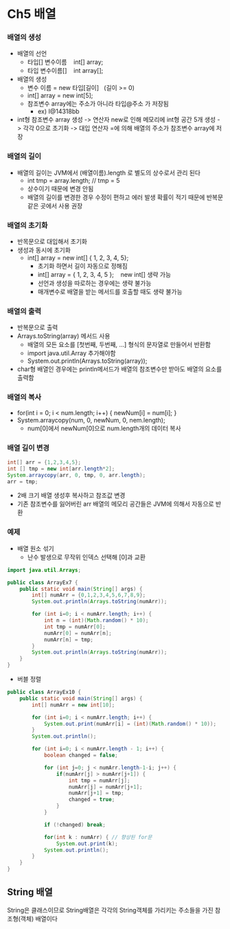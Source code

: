 # Ch5 배열

### 배열의 생성
- 배열의 선언
  - 타입[] 변수이름 &nbsp;&nbsp;&nbsp;int[] array;
  - 타입 변수이름[] &nbsp;&nbsp;&nbsp;int array[];
- 배열의 생성
  - 변수 이름 = new 타입[길이] &nbsp;&nbsp;(길이 >= 0)
  - int[] array = new int[5];
  - 참조변수 array에는 주소가 아니라 타입@주소 가 저장됨
    - ex) I@14318bb 
- int형 참조변수 array 생성 -> 연산자 new로 인해 메모리에 int형 공간 5개 생성 -> 각각 0으로 초기화 -> 대입 연산자 =에 의해 배열의 주소가 참조변수 array에 저장

### 배열의 길이
- 배열의 길이는 JVM에서 (배열이름).length 로 별도의 상수로서 관리 된다
  - int tmp = array.length; // tmp = 5
  - 상수이기 때문에 변경 안됨
  - 배열의 길이를 변경한 경우 수정이 편하고 에러 발생 확률이 적기 때문에 반복문 같은 곳에서 사용 권장

### 배열의 초기화
- 반목문으로 대입해서 초기화
- 생성과 동시에 초기화
  - int[] array = new int[] { 1, 2, 3, 4, 5};
    - 초기화 하면서 길이 자동으로 정해짐
    - int[] array = { 1, 2, 3, 4, 5 }; &nbsp;&nbsp; new int[] 생략 가능
    - 선언과 생성을 따로하는 경우에는 생략 불가능
    - 매개변수로 배열을 받는 메서드를 호출할 때도 생략 불가능

### 배열의 출력
- 반복문으로 출력
- Arrays.toString(array) 메서드 사용
    - 배열의 모든 요소를 [첫번째, 두번째, ...] 형식의 문자열로 만들어서 반환함
    - import java.util.Array 추가해야함
    - System.out.println(Arrays.toString(array));
- char형 배열인 경우에는 println메서드가 배열의 참조변수만 받아도 배열의 요소를 출력함

### 배열의 복사
- for(int i = 0; i < num.length; i++) { newNum[i] = num[i]; }
- System.arraycopy(num, 0, newNum, 0, nem.length);
  - num[0]에서 newNum[0]으로 num.length개의 데이터 복사

### 배열 길이 변경
```java
int[] arr = {1,2,3,4,5};
int [] tmp = new int[arr.length*2];
System.arraycopy(arr, 0, tmp, 0, arr.length);
arr = tmp;
```
- 2배 크기 배열 생성후 복사하고 참조값 변경
- 기존 참조변수를 잃어버린 arr 배열의 메모리 공간들은 JVM에 의해서 자동으로 반환

### 예제
- 배열 원소 섞기
    - 난수 발생으로 무작위 인덱스 선택해 [0]과 교환
```java
import java.util.Arrays;

public class ArrayEx7 {
    public static void main(String[] args) {
        int[] numArr = {0,1,2,3,4,5,6,7,8,9};
        System.out.println(Arrays.toString(numArr));

        for (int i=0; i < numArr.length; i++) {
            int n = (int)(Math.random() * 10);
            int tmp = numArr[0];
            numArr[0] = numArr[n];
            numArr[n] = tmp;
        }
        System.out.println(Arrays.toString(numArr));
    }
}
```

- 버블 정렬
```java
public class ArrayEx10 {
    public static void main(String[] args) {
        int[] numArr = new int[10];

        for (int i=0; i < numArr.length; i++) {
            System.out.print(numArr[i] = (int)(Math.random() * 10));
        }
        System.out.println();

        for (int i=0; i < numArr.length - 1; i++) {
            boolean changed = false;

            for (int j=0; j < numArr.length-1-i; j++) {
                if(numArr[j] > numArr[j+1]) {
                    int tmp = numArr[j];
                    numArr[j] = numArr[j+1];
                    numArr[j+1] = tmp;
                    changed = true;
                }
            }

            if (!changed) break;

            for(int k : numArr) { // 향상된 for문
                System.out.print(k);
            System.out.println();
        }
    }
}
```
## String 배열
String은 클래스이므로 String배열은 각각의 String객체를 가리키는 주소들을 가진 참조형(객체) 배열이다